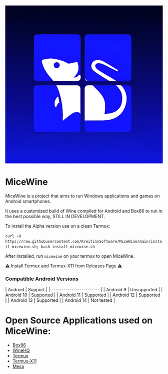 ![MiceWine Logo](img/MiceWineLogo.png "MiceWine Logo")

# MiceWine

MiceWine is a project that aims to run Windows applications and games on Android smartphones.

It uses a customized build of Wine compiled for Android and Box86 to run in the best possible way, STILL IN DEVELOPMENT.

To install the Alpha version use on a clean Termux:

`curl -O https://raw.githubusercontent.com/KreitinnSoftware/MiceWine/main/install-micewine.sh; bash install-micewine.sh`

After installed, run `micewine` on your termux to open MiceWine.

⚠️ Install Termux and Termux-X11 from Releases Page ⚠️

### Compatible Android Versions

| Android | Support |
| ------------------------ |
| Android 9 | Unsupported |
| Android 10 | Supported |
| Android 11 | Supported |
| Android 12 | Supported |
| Android 13 | Supported |
| Android 14 | Not tested |

# Open Source Applications used on MiceWine:

- [Box86](https://github.com/ptitSeb/box86)
- [WineHQ](https://gitlab.winehq.org/wine/wine)
- [Termux](https://github.com/termux/termux-app)
- [Termux-X11](https://github.com/termux/termux-x11)
- [Mesa](https://gitlab.freedesktop.org/mesa/mesa)
